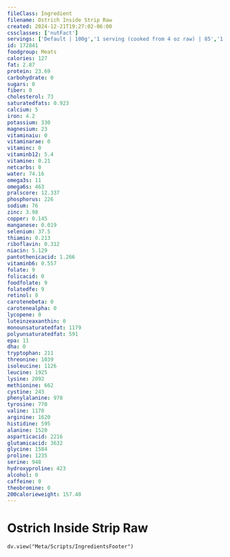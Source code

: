 ```yaml
---
fileClass: Ingredient
filename: Ostrich Inside Strip Raw
created: 2024-12-21T19:27:02-06:00
cssclasses: ['nutFact']
servings: ['Default | 100g','1 serving (cooked from 4 oz raw) | 85','1 oz | 28.4']
id: 172841
foodgroup: Meats
calories: 127
fat: 2.87
protein: 23.69
carbohydrate: 0
sugars: 0
fiber: 0
cholesterol: 73
saturatedfats: 0.923
calcium: 5
iron: 4.2
potassium: 330
magnesium: 23
vitaminaiu: 0
vitaminarae: 0
vitaminc: 0
vitaminb12: 5.4
vitamine: 0.21
netcarbs: 0
water: 74.16
omega3s: 11
omega6s: 463
pralscore: 12.337
phosphorus: 226
sodium: 76
zinc: 3.98
copper: 0.145
manganese: 0.019
selenium: 37.5
thiamin: 0.213
riboflavin: 0.312
niacin: 5.129
pantothenicacid: 1.266
vitaminb6: 0.557
folate: 9
folicacid: 0
foodfolate: 9
folatedfe: 9
retinol: 0
carotenebeta: 0
carotenealpha: 0
lycopene: 0
luteinzeaxanthin: 0
monounsaturatedfat: 1179
polyunsaturatedfat: 591
epa: 11
dha: 0
tryptophan: 211
threonine: 1039
isoleucine: 1126
leucine: 1925
lysine: 2092
methionine: 662
cystine: 243
phenylalanine: 978
tyrosine: 770
valine: 1170
arginine: 1620
histidine: 595
alanine: 1520
asparticacid: 2216
glutamicacid: 3632
glycine: 1584
proline: 1235
serine: 948
hydroxyproline: 423
alcohol: 0
caffeine: 0
theobromine: 0
200calorieweight: 157.48
---
```


# Ostrich Inside Strip Raw

```dataviewjs
dv.view("Meta/Scripts/IngredientsFooter")
```